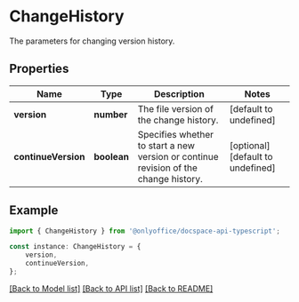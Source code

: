 # ChangeHistory

The parameters for changing version history.

## Properties

Name | Type | Description | Notes
------------ | ------------- | ------------- | -------------
**version** | **number** | The file version of the change history. | [default to undefined]
**continueVersion** | **boolean** | Specifies whether to start a new version or continue revision of the change history. | [optional] [default to undefined]

## Example

```typescript
import { ChangeHistory } from '@onlyoffice/docspace-api-typescript';

const instance: ChangeHistory = {
    version,
    continueVersion,
};
```

[[Back to Model list]](../README.md#documentation-for-models) [[Back to API list]](../README.md#documentation-for-api-endpoints) [[Back to README]](../README.md)
